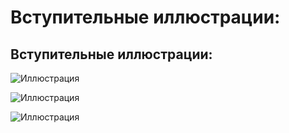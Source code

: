 # Вступительные иллюстрации:

## Вступительные иллюстрации:

![Иллюстрация](assets/illustrations/img_img_34494)

![Иллюстрация](assets/illustrations/img_img_34495)

![Иллюстрация](assets/illustrations/img_img_34496)